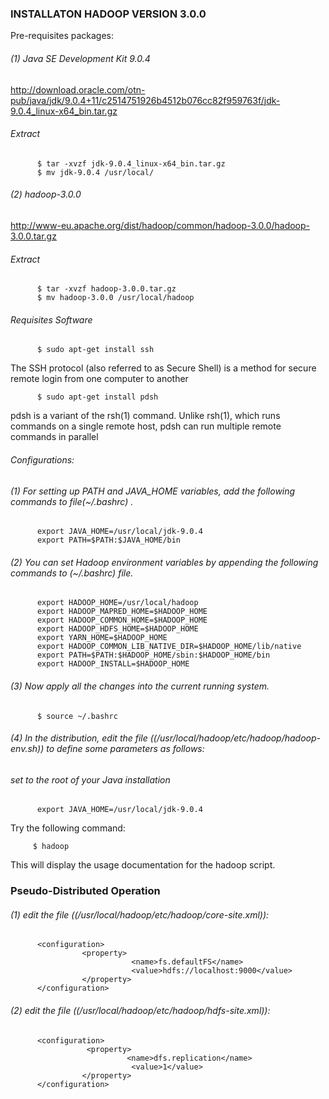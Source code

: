 ### INSTALLATON HADOOP VERSION 3.0.0
Pre-requisites packages:
######  (1) Java SE Development Kit 9.0.4
http://download.oracle.com/otn-pub/java/jdk/9.0.4+11/c2514751926b4512b076cc82f959763f/jdk-9.0.4_linux-x64_bin.tar.gz
###### Extract
          $ tar -xvzf jdk-9.0.4_linux-x64_bin.tar.gz
          $ mv jdk-9.0.4 /usr/local/

###### (2) hadoop-3.0.0
http://www-eu.apache.org/dist/hadoop/common/hadoop-3.0.0/hadoop-3.0.0.tar.gz
###### Extract   

          $ tar -xvzf hadoop-3.0.0.tar.gz
          $ mv hadoop-3.0.0 /usr/local/hadoop

###### Requisites Software
          $ sudo apt-get install ssh
The SSH protocol (also referred to as Secure Shell) is a method for secure remote login from one computer to another
          
          $ sudo apt-get install pdsh
pdsh is a variant of the rsh(1) command. Unlike rsh(1), which runs commands on a single remote host, pdsh can run multiple remote commands in parallel

###### Configurations:
###### (1) For setting up PATH and JAVA_HOME variables, add the following commands to file(~/.bashrc) .

          export JAVA_HOME=/usr/local/jdk-9.0.4
          export PATH=$PATH:$JAVA_HOME/bin 
###### (2) You can set Hadoop environment variables by appending the following commands to (~/.bashrc) file. 

          export HADOOP_HOME=/usr/local/hadoop 
          export HADOOP_MAPRED_HOME=$HADOOP_HOME 
          export HADOOP_COMMON_HOME=$HADOOP_HOME 
          export HADOOP_HDFS_HOME=$HADOOP_HOME 
          export YARN_HOME=$HADOOP_HOME 
          export HADOOP_COMMON_LIB_NATIVE_DIR=$HADOOP_HOME/lib/native 
          export PATH=$PATH:$HADOOP_HOME/sbin:$HADOOP_HOME/bin 
          export HADOOP_INSTALL=$HADOOP_HOME 
###### (3) Now apply all the changes into the current running system.
          $ source ~/.bashrc
###### (4) In the distribution, edit the file ((/usr/local/hadoop/etc/hadoop/hadoop-env.sh)) to define some parameters as follows:
###### set to the root of your Java installation
          export JAVA_HOME=/usr/local/jdk-9.0.4

Try the following command:
         
         $ hadoop
This will display the usage documentation for the hadoop script.
### Pseudo-Distributed Operation
###### (1) edit the file ((/usr/local/hadoop/etc/hadoop/core-site.xml)):

          <configuration>
                    <property>
                               <name>fs.defaultFS</name>
                               <value>hdfs://localhost:9000</value>
                    </property>
          </configuration>
          
###### (2) edit the file ((/usr/local/hadoop/etc/hadoop/hdfs-site.xml)):

          <configuration>
                     <property>
                              <name>dfs.replication</name>
                               <value>1</value>
                    </property>
          </configuration>
         
